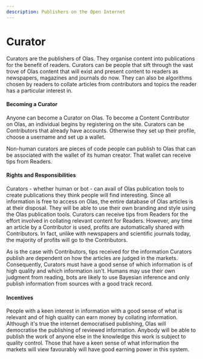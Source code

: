 ```yaml
---
description: Publishers on the Open Internet
---
```


# Curator

Curators are the publishers of Olas. They organise content into publications for the benefit of readers. Curators can be people that sift through the vast trove of Olas content that will exist and present content to readers as newspapers, magazines and journals do now. They can also be algorithms chosen by readers to collate articles from contributors and topics the reader has a particular interest in.&#x20;

#### Becoming a Curator <a href="#becoming-a-reader" id="becoming-a-reader"></a>

Anyone can become a Curator on Olas. To become a Content Contributor on Olas, an individual begins by registering on the site. Curators can be Contributors that already have accounts. Otherwise they set up their profile, choose a username and set up a wallet.&#x20;

Non-human curators are pieces of code people can publish to Olas that can be associated with the wallet of its human creator. That wallet can receive tips from Readers.

#### Rights and Responsibilities <a href="#rights-and-responsibilities" id="rights-and-responsibilities"></a>

Curators - whether human or bot - can avail of Olas publication tools to create publications they think people will find interesting. Since all information is free to access on Olas, the entire database of Olas articles is at their disposal. They will be able to use their own branding and style using the Olas publication tools. Curators can receive tips from Readers for the effort involved in collating relevant content for Readers. However, any time an article by a Contributor is used, profits are automatically shared with Contributors. In fact, unlike with newspapers and scientific journals today, the majority of profits will go to the Contributors.&#x20;

As is the case with Contributors, tips received for the information Curators publish are dependent on how the articles are judged in the markets. Consequently, Curators must have a good sense of which information is of high quality and which information isn't. Humans may use their own judgment from reading, bots are likely to use Bayesian inference and only publish information from sources with a good track record.&#x20;

#### Incentives <a href="#incentives" id="incentives"></a>

People with a keen interest in information with a good sense of what is relevant and of high quality can earn money by collating information. Although it's true the internet democratised publishing, Olas will democratise the publishing of reviewed information. Anybody will be able to publish the work of anyone else in the knowledge this work is subject to quality control. Those that have a keen sense of what information the markets will view favourably will have good earning power in this system.&#x20;
